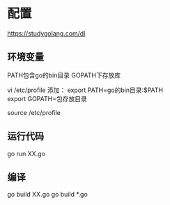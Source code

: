 # 配置

https://studygolang.com/dl

## 环境变量

PATH包含go的bin目录
GOPATH下存放库


vi /etc/profile
添加：
export PATH=go的bin目录:$PATH  
export GOPATH=包存放目录

source /etc/profile  


## 运行代码  
go run XX.go 

## 编译  
go build XX.go
go build *.go
